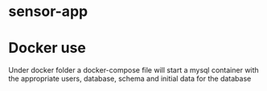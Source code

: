 # sensor-app

# Docker use
Under docker folder a docker-compose file will start a mysql container with the appropriate users, database, schema and initial data for the database
